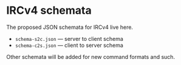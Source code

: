 # IRCv4 schemata
The proposed JSON schemata for IRCv4 live here.

- `schema-s2c.json` — server to client schema
- `schema-c2s.json` — client to server schema

Other schemata will be added for new command formats and such.

